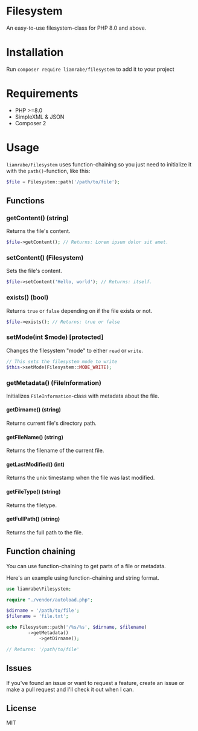 # Filesystem
An easy-to-use filesystem-class for PHP 8.0 and above.

# Installation

Run `composer require liamrabe/filesystem` to add it to your project

# Requirements

* PHP >=8.0
* SimpleXML & JSON
* Composer 2

# Usage

`liamrabe/Filesystem` uses function-chaining so you just need to initialize it with the
`path()`-function, like this:

```php
$file = Filesystem::path('/path/to/file');
```

## Functions

### getContent() (string)
Returns the file's content.

```php
$file->getContent(); // Returns: Lorem ipsum dolor sit amet.
```

### setContent() (Filesystem)
Sets the file's content.

```php
$file->setContent('Hello, world'); // Returns: itself.
```

### exists() (bool)
Returns `true` or `false` depending on if the file exists or not.

```php
$file->exists(); // Returns: true or false
```

### setMode(int $mode) [protected]
Changes the filesystem "mode" to either `read` or `write`.

```php
// This sets the filesystem mode to write
$this->setMode(Filesystem::MODE_WRITE);
```

### getMetadata() (FileInformation)
Initializes `FileInformation`-class with metadata about the file.

#### getDirname() (string)
Returns current file's directory path.

#### getFileName() (string)
Returns the filename of the current file.

#### getLastModified() (int)
Returns the unix timestamp when the file was last modified.

#### getFileType() (string)
Returns the filetype.

#### getFullPath() (string)
Returns the full path to the file.

## Function chaining
You can use function-chaining to get parts of a file or metadata.

Here's an example using function-chaining and string format.

```php
use liamrabe\Filesystem;

require "./vendor/autoload.php";

$dirname = '/path/to/file';
$filename = 'file.txt';

echo Filesystem::path('/%s/%s', $dirname, $filename)
        ->getMetadata()
            ->getDirname();

// Returns: '/path/to/file'
```

## Issues

If you've found an issue or want to request a feature, create an issue or make a pull request
and I'll check it out when I can.

## License

MIT

